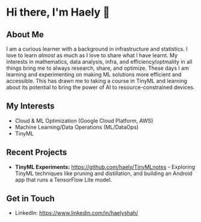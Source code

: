# Hi there, I'm Haely 👋

## About Me
I am a curious learner with a background in infrastructure and statistics. I love to learn *almost* as much as I love to share what I have learnt. My interests in mathematics, data analysis, infra, and efficiency/optmality in all things bring me to always research, share, and optimize. These days I am learning and experimenting on making ML solutions more efficient and accessible. This has drawn me to taking a course in TinyML and learning about its potential to bring the power of AI to resource-constrained devices.

## My Interests

- Cloud & ML Optimization (Google Cloud Platform, AWS)
- Machine Learning/Data Operations (ML/DataOps)
- TinyML

## Recent Projects

- **TinyML Experiments:**  https://github.com/haely/TinyMLnotes -  Exploring TinyML techniques like pruning and distillation, and building an Android app that runs a TensorFlow Lite model.

## Get in Touch
- LinkedIn: https://www.linkedin.com/in/haelyshah/

